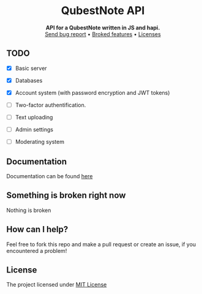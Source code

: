 <div align="center">
<h1>QubestNote API</h1>
</div>

<div align="center">
    <b>API for a QubestNote written in JS and hapi.</b><br>
    <a href="https://gitlab.com/DebilosTeam/QubestNoteApiJs/-/issues">Send bug report</a>
    •
    <a href="https://gitlab.com/DebilosTeam/QubestNoteApiJs#something-is-broken-right-now">Broked features</a>
    •
    <a href="https://gitlab.com/DebilosTeam/QubestNoteApiJs#licenses">Licenses</a>
</div>


## TODO
- [X] Basic server
- [X] Databases
- [X] Account system (with password encryption and JWT tokens)
- [ ] Two-factor authentification.
- [ ] Text uploading
- [ ] Admin settings
- [ ] Moderating system


## Documentation
Documentation can be found [here](https://gitlab.com/DebilosTeam/QubestNoteApiJs/-/wikis/Home)


## Something is broken right now
Nothing is broken


## How can I help?
Feel free to fork this repo and make a pull request or create an issue, if you encountered a problem!


## License
The project licensed under [MIT License](https://gitlab.com/DebilosTeam/QubestNoteApiJs/-/blob/main/LICENSE)
